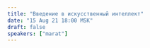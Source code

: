 ```yaml
---
title: "Введение в искусственный интеллект"
date: "15 Aug 21 18:00 MSK"
draft: false
speakers: ["marat"]
---
```

